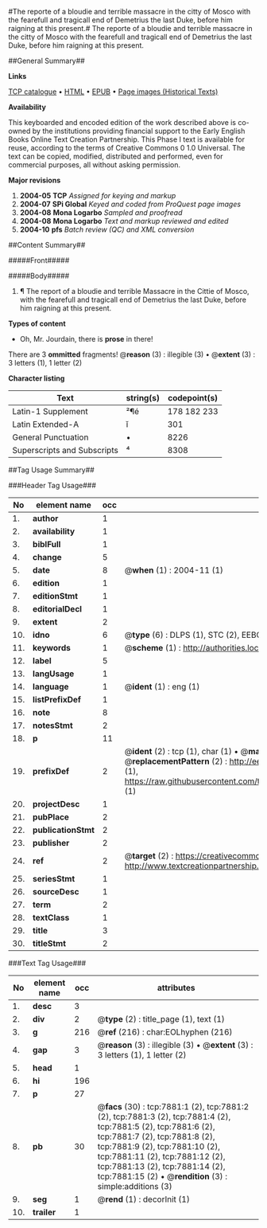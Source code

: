 #The reporte of a bloudie and terrible massacre in the citty of Mosco with the fearefull and tragicall end of Demetrius the last Duke, before him raigning at this present.#
The reporte of a bloudie and terrible massacre in the citty of Mosco with the fearefull and tragicall end of Demetrius the last Duke, before him raigning at this present.

##General Summary##

**Links**

[TCP catalogue](http://www.ota.ox.ac.uk/tcp/)  • 
[HTML](http://tei.it.ox.ac.uk/tcp/Texts-HTML/free/A11/A11195.html)  • 
[EPUB](http://tei.it.ox.ac.uk/tcp/Texts-EPUB/free/A11/A11195.epub) • 
[Page images (Historical Texts)](https://data.historicaltexts.jisc.ac.uk/view?pubId=eebo-99843168e&pageId=eebo-99843168e-7881-1)

**Availability**

This keyboarded and encoded edition of the
	       work described above is co-owned by the institutions
	       providing financial support to the Early English Books
	       Online Text Creation Partnership. This Phase I text is
	       available for reuse, according to the terms of Creative
	       Commons 0 1.0 Universal. The text can be copied,
	       modified, distributed and performed, even for
	       commercial purposes, all without asking permission.

**Major revisions**

1. __2004-05__ __TCP__ *Assigned for keying and markup*
1. __2004-07__ __SPi Global__ *Keyed and coded from ProQuest page images*
1. __2004-08__ __Mona Logarbo__ *Sampled and proofread*
1. __2004-08__ __Mona Logarbo__ *Text and markup reviewed and edited*
1. __2004-10__ __pfs__ *Batch review (QC) and XML conversion*

##Content Summary##

#####Front#####

#####Body#####

1. ¶ The report of a bloudie and terrible Massacre in the Cittie of Mosco, with the fearefull and tragicall end of Demetrius the last Duke, before him raigning at this present.

**Types of content**

  * Oh, Mr. Jourdain, there is **prose** in there!

There are 3 **ommitted** fragments! 
 @__reason__ (3) : illegible (3)  •  @__extent__ (3) : 3 letters (1), 1 letter (2)

**Character listing**


|Text|string(s)|codepoint(s)|
|---|---|---|
|Latin-1 Supplement|²¶é|178 182 233|
|Latin Extended-A|ĭ|301|
|General Punctuation|•|8226|
|Superscripts             and Subscripts|⁴|8308|

##Tag Usage Summary##

###Header Tag Usage###

|No|element name|occ|attributes|
|---|---|---|---|
|1.|__author__|1||
|2.|__availability__|1||
|3.|__biblFull__|1||
|4.|__change__|5||
|5.|__date__|8| @__when__ (1) : 2004-11 (1)|
|6.|__edition__|1||
|7.|__editionStmt__|1||
|8.|__editorialDecl__|1||
|9.|__extent__|2||
|10.|__idno__|6| @__type__ (6) : DLPS (1), STC (2), EEBO-CITATION (1), PROQUEST (1), VID (1)|
|11.|__keywords__|1| @__scheme__ (1) : http://authorities.loc.gov/ (1)|
|12.|__label__|5||
|13.|__langUsage__|1||
|14.|__language__|1| @__ident__ (1) : eng (1)|
|15.|__listPrefixDef__|1||
|16.|__note__|8||
|17.|__notesStmt__|2||
|18.|__p__|11||
|19.|__prefixDef__|2| @__ident__ (2) : tcp (1), char (1)  •  @__matchPattern__ (2) : ([0-9\-]+):([0-9IVX]+) (1), (.+) (1)  •  @__replacementPattern__ (2) : http://eebo.chadwyck.com/downloadtiff?vid=$1&page=$2 (1), https://raw.githubusercontent.com/textcreationpartnership/Texts/master/tcpchars.xml#$1 (1)|
|20.|__projectDesc__|1||
|21.|__pubPlace__|2||
|22.|__publicationStmt__|2||
|23.|__publisher__|2||
|24.|__ref__|2| @__target__ (2) : https://creativecommons.org/publicdomain/zero/1.0/ (1), http://www.textcreationpartnership.org/docs/. (1)|
|25.|__seriesStmt__|1||
|26.|__sourceDesc__|1||
|27.|__term__|2||
|28.|__textClass__|1||
|29.|__title__|3||
|30.|__titleStmt__|2||


###Text Tag Usage###

|No|element name|occ|attributes|
|---|---|---|---|
|1.|__desc__|3||
|2.|__div__|2| @__type__ (2) : title_page (1), text (1)|
|3.|__g__|216| @__ref__ (216) : char:EOLhyphen (216)|
|4.|__gap__|3| @__reason__ (3) : illegible (3)  •  @__extent__ (3) : 3 letters (1), 1 letter (2)|
|5.|__head__|1||
|6.|__hi__|196||
|7.|__p__|27||
|8.|__pb__|30| @__facs__ (30) : tcp:7881:1 (2), tcp:7881:2 (2), tcp:7881:3 (2), tcp:7881:4 (2), tcp:7881:5 (2), tcp:7881:6 (2), tcp:7881:7 (2), tcp:7881:8 (2), tcp:7881:9 (2), tcp:7881:10 (2), tcp:7881:11 (2), tcp:7881:12 (2), tcp:7881:13 (2), tcp:7881:14 (2), tcp:7881:15 (2)  •  @__rendition__ (3) : simple:additions (3)|
|9.|__seg__|1| @__rend__ (1) : decorInit (1)|
|10.|__trailer__|1||
